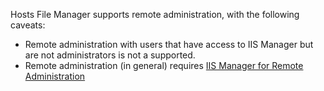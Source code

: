 Hosts File Manager supports remote administration, with the following caveats:

* Remote administration with users that have access to IIS Manager but are not administrators is not a supported.
* Remote administration (in general) requires [IIS Manager for Remote Administration](https://www.iis.net/downloads/microsoft/iis-manager)
